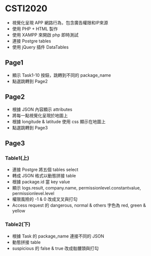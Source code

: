 # CSTI2020
* 視覺化呈現 APP 網路行為，包含廣告權限和IP來源
* 使用 PHP + HTML 製作
* 使用 XAMPP 來開啟 php 即時測試
* 連接 Postgre tables
* 使用 jQuery 插件 DataTables

## Page1
* 顯示 Task1-10 按鈕，跳轉到不同的 package_name
* 點選跳轉到 Page2

## Page2
* 根據 JSON 內容顯示 attributes
* 將每一點視覺化呈現於地圖上
* 根據 longitude & latitude 使用 css 顯示在地圖上
* 點選跳轉到 Page3

## Page3
### Table1(上)
* 連接 Postgre 將五個 tables select 
* 轉成 JSON 格式以動態拼接 table
* 根據 package.id 當 key value
* 顯示 logs.result, company.name, permissionlevel.constantvalue, permissionlevel.level
* 權限風險的 -1 & 0 改成叉叉與打勾
* Access request 的 dangerous, normal & others 字色為 red, green & yellow 

### Table2(下)
* 根據 Task 的 package_name 連接不同的 JSON
* 動態拼接 table
* suspicious 的 false & true 改成骷髏頭與打勾